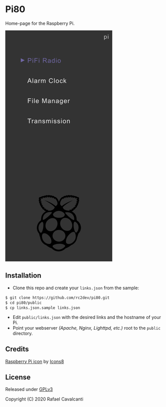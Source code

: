 # Pi80

Home-page for the Raspberry Pi.

![Screenshot](docs/screenshot.png)

## Installation

- Clone this repo and create your `links.json` from the sample:
```
$ git clone https://github.com/rc2dev/pi80.git
$ cd pi80/public
$ cp links.json.sample links.json
```
- Edit `public/links.json` with the desired links and the hostname of your Pi.
- Point your webserver _(Apache, Nginx, Lighttpd, etc.)_ root to the `public` directory.

## Credits

<a href="https://iconscout.com/icon/raspberry-pi-4" target="_blank">Raspberry Pi icon</a> by [Icons8](https://iconscout.com/contributors/icons8)

## License

Released under [GPLv3](LICENSE)

Copyright (C) 2020 Rafael Cavalcanti

